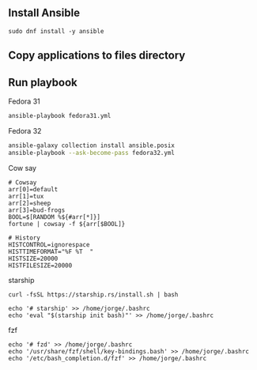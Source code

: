 ## Install Ansible
```
sudo dnf install -y ansible
```

## Copy applications to files directory

## Run playbook

Fedora 31

```sh
ansible-playbook fedora31.yml
```

Fedora 32
```sh
ansible-galaxy collection install ansible.posix
ansible-playbook --ask-become-pass fedora32.yml
```


Cow say
```
# Cowsay
arr[0]=default
arr[1]=tux
arr[2]=sheep
arr[3]=bud-frogs
BOOL=$[RANDOM %${#arr[*]}]
fortune | cowsay -f ${arr[$BOOL]}

# History
HISTCONTROL=ignorespace
HISTTIMEFORMAT="%F %T  "
HISTSIZE=20000
HISTFILESIZE=20000
```  


starship
```
curl -fsSL https://starship.rs/install.sh | bash

echo '# starship' >> /home/jorge/.bashrc
echo 'eval "$(starship init bash)"' >> /home/jorge/.bashrc
```

fzf
```
echo '# fzd' >> /home/jorge/.bashrc
echo '/usr/share/fzf/shell/key-bindings.bash' >> /home/jorge/.bashrc
echo '/etc/bash_completion.d/fzf' >> /home/jorge/.bashrc
```
